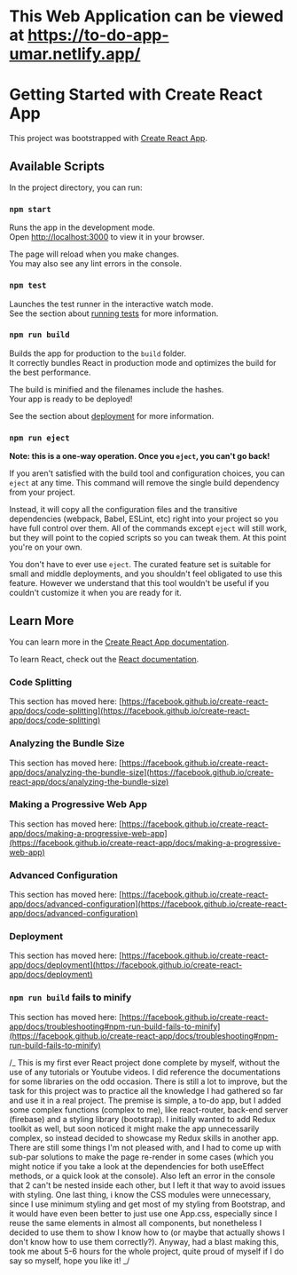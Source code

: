 # This Web Application can be viewed at https://to-do-app-umar.netlify.app/

# Getting Started with Create React App

This project was bootstrapped with [Create React App](https://github.com/facebook/create-react-app).

## Available Scripts

In the project directory, you can run:

### `npm start`

Runs the app in the development mode.\
Open [http://localhost:3000](http://localhost:3000) to view it in your browser.

The page will reload when you make changes.\
You may also see any lint errors in the console.

### `npm test`

Launches the test runner in the interactive watch mode.\
See the section about [running tests](https://facebook.github.io/create-react-app/docs/running-tests) for more information.

### `npm run build`

Builds the app for production to the `build` folder.\
It correctly bundles React in production mode and optimizes the build for the best performance.

The build is minified and the filenames include the hashes.\
Your app is ready to be deployed!

See the section about [deployment](https://facebook.github.io/create-react-app/docs/deployment) for more information.

### `npm run eject`

**Note: this is a one-way operation. Once you `eject`, you can't go back!**

If you aren't satisfied with the build tool and configuration choices, you can `eject` at any time. This command will remove the single build dependency from your project.

Instead, it will copy all the configuration files and the transitive dependencies (webpack, Babel, ESLint, etc) right into your project so you have full control over them. All of the commands except `eject` will still work, but they will point to the copied scripts so you can tweak them. At this point you're on your own.

You don't have to ever use `eject`. The curated feature set is suitable for small and middle deployments, and you shouldn't feel obligated to use this feature. However we understand that this tool wouldn't be useful if you couldn't customize it when you are ready for it.

## Learn More

You can learn more in the [Create React App documentation](https://facebook.github.io/create-react-app/docs/getting-started).

To learn React, check out the [React documentation](https://reactjs.org/).

### Code Splitting

This section has moved here: [https://facebook.github.io/create-react-app/docs/code-splitting](https://facebook.github.io/create-react-app/docs/code-splitting)

### Analyzing the Bundle Size

This section has moved here: [https://facebook.github.io/create-react-app/docs/analyzing-the-bundle-size](https://facebook.github.io/create-react-app/docs/analyzing-the-bundle-size)

### Making a Progressive Web App

This section has moved here: [https://facebook.github.io/create-react-app/docs/making-a-progressive-web-app](https://facebook.github.io/create-react-app/docs/making-a-progressive-web-app)

### Advanced Configuration

This section has moved here: [https://facebook.github.io/create-react-app/docs/advanced-configuration](https://facebook.github.io/create-react-app/docs/advanced-configuration)

### Deployment

This section has moved here: [https://facebook.github.io/create-react-app/docs/deployment](https://facebook.github.io/create-react-app/docs/deployment)

### `npm run build` fails to minify

This section has moved here: [https://facebook.github.io/create-react-app/docs/troubleshooting#npm-run-build-fails-to-minify](https://facebook.github.io/create-react-app/docs/troubleshooting#npm-run-build-fails-to-minify)

/_ This is my first ever React project done complete by myself,
without the use of any tutorials or Youtube videos.
I did reference the documentations for some libraries on the odd occasion.
There is still a lot to improve, but the task for this project was to practice
all the knowledge I had gathered so far and use it in a real project.
The premise is simple, a to-do app, but I added some complex functions (complex to me),
like react-router, back-end server (firebase) and a styling library (bootstrap).
I initially wanted to add Redux toolkit as well, but soon noticed it might make the
app unnecessarily complex, so instead decided to showcase my Redux skills in another app.
There are still some things I'm not pleased with, and I had to come up with sub-par solutions
to make the page re-render in some cases (which you might notice if you take a look at
the dependencies for both useEffect methods, or a quick look at the console).
Also left an error in the console that 2 <a> can't be nested inside each other,
but I left it that way to avoid issues with styling. One last thing, i know
the CSS modules were unnecessary, since I use minimum styling and get most of my styling
from Bootstrap, and it would have even been better to just use one App.css, especially
since I reuse the same elements in almost all components, but nonetheless I decided
to use them to show I know how to (or maybe that actually shows I don't know how to use them correctly?).
Anyway, had a blast making this, took me about 5-6 hours for the whole project, quite
proud of myself if I do say so myself, hope you like it!
_/
